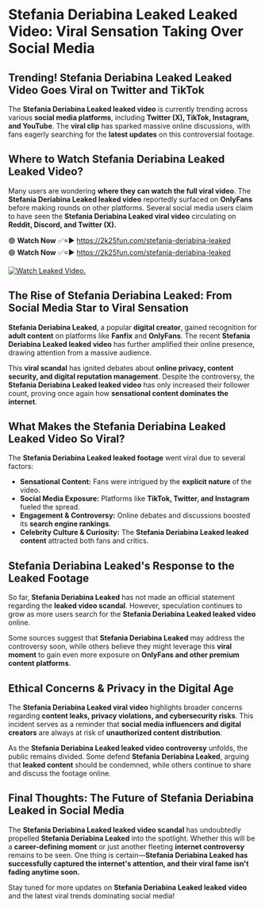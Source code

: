 # Stefania Deriabina Leaked Leaked Video: Viral Sensation Taking Over Social Media

## **Trending! Stefania Deriabina Leaked Leaked Video Goes Viral on Twitter and TikTok**
The **Stefania Deriabina Leaked leaked video** is currently trending across various **social media platforms**, including **Twitter (X), TikTok, Instagram, and YouTube**. The **viral clip** has sparked massive online discussions, with fans eagerly searching for the **latest updates** on this controversial footage.

## **Where to Watch Stefania Deriabina Leaked Leaked Video?**
Many users are wondering **where they can watch the full viral video**. The **Stefania Deriabina Leaked leaked video** reportedly surfaced on **OnlyFans** before making rounds on other platforms. Several social media users claim to have seen the **Stefania Deriabina Leaked viral video** circulating on **Reddit, Discord, and Twitter (X).**

🟢 **Watch Now** ✅=► https://2k25fun.com/stefania-deriabina-leaked  
🟢 **Watch Now** ✅=► https://2k25fun.com/stefania-deriabina-leaked  

[![Watch Leaked Video.](https://miro.medium.com/v2/resize:fit:828/format:webp/1*cilzJN44JGOrTw9NJCrNHA.gif "Watch Leaked Video")](https://2k25fun.com/stefania-deriabina-leaked)

## **The Rise of Stefania Deriabina Leaked: From Social Media Star to Viral Sensation**
**Stefania Deriabina Leaked**, a popular **digital creator**, gained recognition for **adult content** on platforms like **Fanfix** and **OnlyFans**. The recent **Stefania Deriabina Leaked leaked video** has further amplified their online presence, drawing attention from a massive audience.

This **viral scandal** has ignited debates about **online privacy, content security, and digital reputation management**. Despite the controversy, the **Stefania Deriabina Leaked leaked video** has only increased their follower count, proving once again how **sensational content dominates the internet**.

## **What Makes the Stefania Deriabina Leaked Leaked Video So Viral?**
The **Stefania Deriabina Leaked leaked footage** went viral due to several factors:
- **Sensational Content:** Fans were intrigued by the **explicit nature** of the video.
- **Social Media Exposure:** Platforms like **TikTok, Twitter, and Instagram** fueled the spread.
- **Engagement & Controversy:** Online debates and discussions boosted its **search engine rankings**.
- **Celebrity Culture & Curiosity:** The **Stefania Deriabina Leaked leaked content** attracted both fans and critics.

## **Stefania Deriabina Leaked's Response to the Leaked Footage**
So far, **Stefania Deriabina Leaked** has not made an official statement regarding the **leaked video scandal**. However, speculation continues to grow as more users search for the **Stefania Deriabina Leaked leaked video** online.

Some sources suggest that **Stefania Deriabina Leaked** may address the controversy soon, while others believe they might leverage this **viral moment** to gain even more exposure on **OnlyFans and other premium content platforms**.

## **Ethical Concerns & Privacy in the Digital Age**
The **Stefania Deriabina Leaked viral video** highlights broader concerns regarding **content leaks, privacy violations, and cybersecurity risks**. This incident serves as a reminder that **social media influencers and digital creators** are always at risk of **unauthorized content distribution**.

As the **Stefania Deriabina Leaked leaked video controversy** unfolds, the public remains divided. Some defend **Stefania Deriabina Leaked**, arguing that **leaked content** should be condemned, while others continue to share and discuss the footage online.

## **Final Thoughts: The Future of Stefania Deriabina Leaked in Social Media**
The **Stefania Deriabina Leaked leaked video scandal** has undoubtedly propelled **Stefania Deriabina Leaked** into the spotlight. Whether this will be a **career-defining moment** or just another fleeting **internet controversy** remains to be seen. One thing is certain—**Stefania Deriabina Leaked has successfully captured the internet's attention, and their viral fame isn't fading anytime soon.**

Stay tuned for more updates on **Stefania Deriabina Leaked leaked video** and the latest viral trends dominating social media!